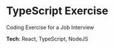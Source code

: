 # TypeScript Exercise
Coding Exercise for a Job Interview

<strong>Tech</strong>: React, TypeScript, NodeJS
